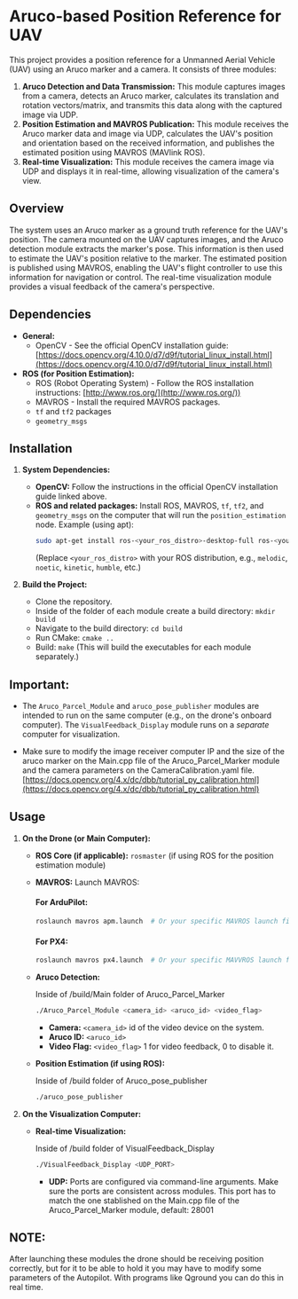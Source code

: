 # Aruco-based Position Reference for UAV

This project provides a position reference for a Unmanned Aerial Vehicle (UAV) using an Aruco marker and a camera. It consists of three modules:

1. **Aruco Detection and Data Transmission:** This module captures images from a camera, detects an Aruco marker, calculates its translation and rotation vectors/matrix, and transmits this data along with the captured image via UDP.
2. **Position Estimation and MAVROS Publication:** This module receives the Aruco marker data and image via UDP, calculates the UAV's position and orientation based on the received information, and publishes the estimated position using MAVROS (MAVlink ROS).
3. **Real-time Visualization:** This module receives the camera image via UDP and displays it in real-time, allowing visualization of the camera's view.

## Overview

The system uses an Aruco marker as a ground truth reference for the UAV's position.  The camera mounted on the UAV captures images, and the Aruco detection module extracts the marker's pose.  This information is then used to estimate the UAV's position relative to the marker.  The estimated position is published using MAVROS, enabling the UAV's flight controller to use this information for navigation or control.  The real-time visualization module provides a visual feedback of the camera's perspective.

## Dependencies

* **General:**
    * OpenCV - See the official OpenCV installation guide: [https://docs.opencv.org/4.10.0/d7/d9f/tutorial_linux_install.html](https://docs.opencv.org/4.10.0/d7/d9f/tutorial_linux_install.html)
* **ROS (for Position Estimation):**
    * ROS (Robot Operating System) - Follow the ROS installation instructions: [http://www.ros.org/](http://www.ros.org/))
    * MAVROS - Install the required MAVROS packages.
    * `tf` and `tf2` packages
    * `geometry_msgs`


## Installation

1. **System Dependencies:**
    * **OpenCV:** Follow the instructions in the official OpenCV installation guide linked above.  
    * **ROS and related packages:** Install ROS, MAVROS, `tf`, `tf2`, and `geometry_msgs` on the computer that will run the `position_estimation` node. Example (using apt):
        ```bash
        sudo apt-get install ros-<your_ros_distro>-desktop-full ros-<your_ros_distro>-mavros ros-<your_ros_distro>-mavros-extras ros-<your_ros_distro>-tf ros-<your_ros_distro>-tf2-ros ros-<your_ros_distro>-geometry-msgs
        ```
        (Replace `<your_ros_distro>` with your ROS distribution, e.g., `melodic`, `noetic`, `kinetic`, `humble`, etc.)

2. **Build the Project:**
    * Clone the repository.
    * Inside of the folder of each module create a build directory: `mkdir build`
    * Navigate to the build directory: `cd build`
    * Run CMake: `cmake ..`
    * Build: `make`  (This will build the executables for each module separately.)

## Important:
    
- The `Aruco_Parcel_Module` and `aruco_pose_publisher` modules are intended to run on the same computer (e.g., on the drone's onboard computer). The `VisualFeedback_Display` module runs on a *separate* computer for visualization.
    
- Make sure to modify the image receiver computer IP and the size of the aruco marker on the Main.cpp file of the Aruco_Parcel_Marker module and the camera parameters on the CameraCalibration.yaml file. [https://docs.opencv.org/4.x/dc/dbb/tutorial_py_calibration.html](https://docs.opencv.org/4.x/dc/dbb/tutorial_py_calibration.html)

## Usage

1. **On the Drone (or Main Computer):**
    * **ROS Core (if applicable):** `rosmaster` (if using ROS for the position estimation module)
    * **MAVROS:** Launch MAVROS:
        
        #### For ArduPilot:
        ```bash
        roslaunch mavros apm.launch  # Or your specific MAVROS launch file
        ```
        #### For PX4:
        ```bash
        roslaunch mavros px4.launch  # Or your specific MAVVROS launch file
        ```
    * **Aruco Detection:**
      
        Inside of /build/Main folder of Aruco_Parcel_Marker
        ```bash
        ./Aruco_Parcel_Module <camera_id> <aruco_id> <video_flag>
        ```
        * **Camera:** `<camera_id>` id of the video device on the system.
        * **Aruco ID:** `<aruco_id>`
        * **Video Flag:** `<video_flag>` 1 for video feedback, 0 to disable it.
    * **Position Estimation (if using ROS):**
      
        Inside of /build folder of Aruco_pose_publisher
        ```bash
        ./aruco_pose_publisher
        ```

2. **On the Visualization Computer:**
    * **Real-time Visualization:**

        Inside of /build folder of VisualFeedback_Display
        ```bash
        ./VisualFeedback_Display <UDP_PORT>
        ```
        * **UDP:**  Ports are configured via command-line arguments. Make sure the ports are consistent across modules. This port has to match the one stablished on the Main.cpp file of the Aruco_Parcel_Marker module, default: 28001
## NOTE:
After launching these modules the drone should be receiving position correctly, but for it to be able to hold it you may have to modify some parameters of the Autopilot. With programs like Qground you can do this in real time.
